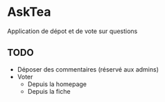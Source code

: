 # AskTea

Application de dépot et de vote sur questions

## TODO

* Déposer des commentaires (réservé aux admins)
* Voter
	* Depuis la homepage
	* Depuis la fiche